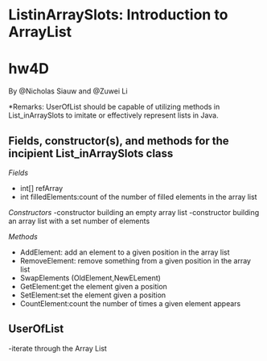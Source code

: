 # ListinArraySlots: Introduction to ArrayList
# hw4D
By @Nicholas Siauw and @Zuwei Li

*Remarks: UserOfList should be capable of utilizing methods in List_inArraySlots to imitate or effectively represent lists in Java.

## Fields, constructor(s), and methods for the incipient List_inArraySlots class

*Fields*
- int[] refArray
- int filledElements:count of the number of filled elements in the array list

*Constructors*
-constructor building an empty array list
-constructor building an array list with a set number of elements

*Methods*
- AddElement: add an element to a given position in the array list
- RemoveElement: remove something from a given position in the array list
- SwapElements (OldElement,NewELement) 
- GetElement:get the element given a position
- SetElement:set the element given a position
- CountElement:count the number of times a given element appears

## UserOfList
-iterate through the Array List
